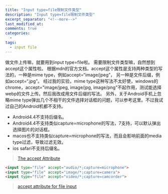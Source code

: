 ```yaml
---
title: "Input type=file限制文件类型"
description: "Input type=file限制文件类型"
excerpt_separator: "<!--more-->"
last_modified_at: 
comments: true
categories:
  -
tags:
  - input file
---
```


做文件上传嘛，就要用到input type=file啦。
需要限制文件类型嘛，自然想到accept这个属性啦。
根据mdn的官方文档，accept这个属性是支持两种类型的写法的，一种是mime type，例如accept=“image/jpeg”，
另一种是文件后缀，例如accept=“.jpg”。
经过我的实验，mime type这种写法不太好使，windows的chrome，accept="image/jpeg, image/jpg, image/png"不起作用，测试能选择webp的文件上传。然后我改成用文件后缀的写法。
另外，关于Android手机上忽略mime type弹出几个不相干的文件选择对话框的问题，可以参考这里。不过我试过自己的Android机都不支持。

* Android4.4不支持后缀名。
* Android4.4不支持类似capture=microphone的写法，7支持，可以默认弹出选择图片的对话框。
* macos也不支持类似capture=microphone的写法，而且会影响前面的media type过滤，导致过滤无效。
* ios safari不支持后缀名。


> <site><a target="_blank" href="https://www.wufoo.com/html5/accept-type-attribute/">The accept Attribute</a></site>

```html
<input type="file" accept="audio/*;capture=microphone">
<input type="file" accept="image/*;capture=camera">
<input type="file" accept="video/*;capture=camcorder">
```

> <site><a target="_blank" href="https://caniuse.com/#feat=input-file-accept">accept attribute for file input</a></site>
